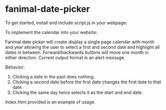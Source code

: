 # fanimal-date-picker

To get started, install and include script.js in your webpage: 
<script src="./script.js"></script>


To implement the calendar into your website:
<fanimal-calendar id="WholeCalendar"></fanimal-calendar>

Fanimal date picker will create display a single page calendar with month and year allowing the user to select a first and second date and highlight all dates in between. Forward/backwards buttons will move one month in either direction. Current output format is an alert message.

Behavior:
1. Clicking a date in the past does nothing.
2. Clicking a second date before the first date changes the first date to that date.
3. Clicking the same day twice selects it as the start and end date.

Index.html provided is an example of usage.
